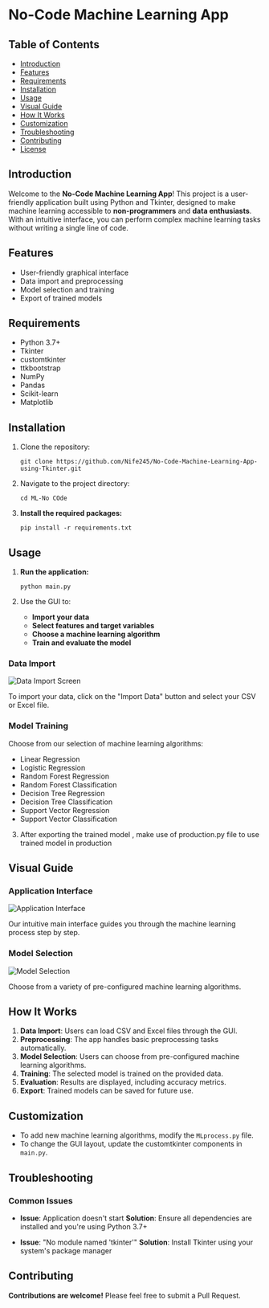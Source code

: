 # No-Code Machine Learning App

## Table of Contents
- [Introduction](#introduction)
- [Features](#features)
- [Requirements](#requirements)
- [Installation](#installation)
- [Usage](#usage)
- [Visual Guide](#visual-guide)
- [How It Works](#how-it-works)
- [Customization](#customization)
- [Troubleshooting](#troubleshooting)
- [Contributing](#contributing)
- [License](#license)

## Introduction

Welcome to the **No-Code Machine Learning App**! This project is a user-friendly application built using Python and Tkinter, designed to make machine learning accessible to **non-programmers** and **data enthusiasts**. With an intuitive interface, you can perform complex machine learning tasks without writing a single line of code.

## Features

- User-friendly graphical interface
- Data import and preprocessing
- Model selection and training
- Export of trained models

## Requirements

- Python 3.7+
- Tkinter
- customtkinter
- ttkbootstrap
- NumPy
- Pandas
- Scikit-learn
- Matplotlib

## Installation

1. Clone the repository:
   ```
   git clone https://github.com/Nife245/No-Code-Machine-Learning-App-using-Tkinter.git
   ```

2. Navigate to the project directory:
   ```
   cd ML-No COde
   ```

3. **Install the required packages:**
   ```
   pip install -r requirements.txt
   ```

## Usage

1. **Run the application:**
   ```
   python main.py
   ```

2. Use the GUI to:
   - __Import your data__
   - __Select features and target variables__
   - __Choose a machine learning algorithm__
   - __Train and evaluate the model__

### Data Import

![Data Import Screen](images/data_import_screen.png "Data Import Interface")

To import your data, click on the "Import Data" button and select your CSV or Excel file.

### Model Training

Choose from our selection of machine learning algorithms:

- Linear Regression
- Logistic Regression 
- Random Forest Regression
- Random Forest Classification
- Decision Tree Regression
- Decision Tree Classification 
- Support Vector Regression
- Support Vector Classification

3. After exporting the trained model , make use of production.py file to use trained model in production

## Visual Guide

### Application Interface
![Application Interface](images/app_interface.png "Main Application Interface")

Our intuitive main interface guides you through the machine learning process step by step.

### Model Selection
![Model Selection](images/model_selection.png "Model Selection Screen")

Choose from a variety of pre-configured machine learning algorithms.

## How It Works

1. **Data Import**: Users can load CSV and Excel files through the GUI.
2. **Preprocessing**: The app handles basic preprocessing tasks automatically.
3. **Model Selection**: Users can choose from pre-configured machine learning algorithms.
4. **Training**: The selected model is trained on the provided data.
5. **Evaluation**: Results are displayed, including accuracy metrics.
6. **Export**: Trained models can be saved for future use.

## Customization

- To add new machine learning algorithms, modify the `MLprocess.py` file.
- To change the GUI layout, update the customtkinter components in `main.py`.

## Troubleshooting

### Common Issues

- **Issue**: Application doesn't start
  **Solution**: Ensure all dependencies are installed and you're using Python 3.7+

- **Issue**: "No module named 'tkinter'"
  **Solution**: Install Tkinter using your system's package manager

## Contributing

**Contributions are welcome!** Please feel free to submit a Pull Request.
